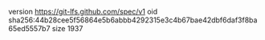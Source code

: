 version https://git-lfs.github.com/spec/v1
oid sha256:44b28cee5f56864e5b6abbb4292315e3c4b67bae42dbf6daf3f8ba65ed5557b7
size 1937
